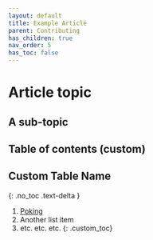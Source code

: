 ```yaml
---
layout: default
title: Example Article
parent: Contributing
has_children: true
nav_order: 5
has_toc: false
---
```

# [](heading-1) Article topic


## A sub-topic

## Table of contents (custom)
## Custom Table Name
{: .no_toc .text-delta }
1. [Poking](https://epitaph.dev/docs/Tools/Assembly/Poking/)
2. Another list item
3. etc. etc. etc.
{: .custom_toc}
